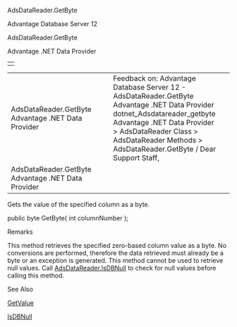 AdsDataReader.GetByte




Advantage Database Server 12  

AdsDataReader.GetByte

Advantage .NET Data Provider

|  |
| --- |
|  |

|  |  |  |  |  |
| --- | --- | --- | --- | --- |
| AdsDataReader.GetByte  Advantage .NET Data Provider |  |  | Feedback on: Advantage Database Server 12 - AdsDataReader.GetByte Advantage .NET Data Provider dotnet\_Adsdatareader\_getbyte Advantage .NET Data Provider > AdsDataReader Class > AdsDataReader Methods > AdsDataReader.GetByte / Dear Support Staff, |  |
| AdsDataReader.GetByte  Advantage .NET Data Provider |  |  |  |  |

Gets the value of the specified column as a byte.

public byte GetByte( int columnNumber );

Remarks

This method retrieves the specified zero-based column value as a byte. No conversions are performed, therefore the data retrieved must already be a byte or an exception is generated. This method cannot be used to retrieve null values. Call [AdsDataReader.IsDBNull](dotnet_adsdatareader_isdbnull.htm) to check for null values before calling this method.

See Also

[GetValue](dotnet_adsdatareader_getvalue.htm)

[IsDBNull](dotnet_adsdatareader_isdbnull.htm)
